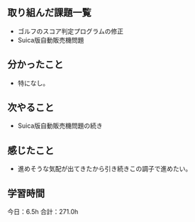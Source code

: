 ## 取り組んだ課題一覧
* ゴルフのスコア判定プログラムの修正
* Suica版自動販売機問題
## 分かったこと
* 特になし。
 
    
    

## 次やること
*  Suica版自動販売機問題の続き
## 感じたこと
*  進めそうな気配が出てきたから引き続きこの調子で進めたい。
 
## 学習時間
今日：6.5h
合計：271.0h
